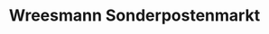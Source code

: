 ---
title: "Wreesmann Sonderpostenmarkt"
url: /cottbus/wreesmann-sonderpostenmarkt/
shop: Kramladen
---
